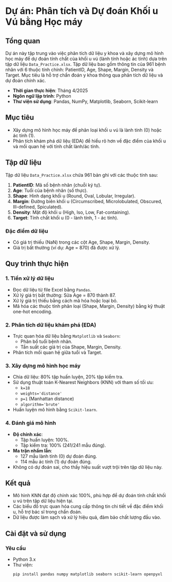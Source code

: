 # Dự án: Phân tích và Dự đoán Khối u Vú bằng Học máy

## Tổng quan
Dự án này tập trung vào việc phân tích dữ liệu y khoa và xây dựng mô hình học máy để dự đoán tính chất của khối u vú (lành tính hoặc ác tính) dựa trên tập dữ liệu `Data_Practice.xlsx`. Tập dữ liệu bao gồm thông tin của 961 bệnh nhân với 6 thuộc tính chính: PatientID, Age, Shape, Margin, Density và Target. Mục tiêu là hỗ trợ chẩn đoán y khoa thông qua phân tích dữ liệu và dự đoán chính xác.

- **Thời gian thực hiện**: Tháng 4/2025
- **Ngôn ngữ lập trình**: Python
- **Thư viện sử dụng**: Pandas, NumPy, Matplotlib, Seaborn, Scikit-learn

## Mục tiêu
- Xây dựng mô hình học máy để phân loại khối u vú là lành tính (0) hoặc ác tính (1).
- Phân tích khám phá dữ liệu (EDA) để hiểu rõ hơn về đặc điểm của khối u và mối quan hệ với tính chất lành/ác tính.

## Tập dữ liệu
Tập dữ liệu `Data_Practice.xlsx` chứa 961 bản ghi với các thuộc tính sau:
1. **PatientID**: Mã số bệnh nhân (chuỗi ký tự).
2. **Age**: Tuổi của bệnh nhân (số thực).
3. **Shape**: Hình dạng khối u (Round, Oval, Lobular, Irregular).
4. **Margin**: Đường biên khối u (Circumscribed, Microlobulated, Obscured, Ill-defined, Spiculated).
5. **Density**: Mật độ khối u (High, Iso, Low, Fat-containing).
6. **Target**: Tính chất khối u (0 - lành tính, 1 - ác tính).

### Đặc điểm dữ liệu
- Có giá trị thiếu (NaN) trong các cột Age, Shape, Margin, Density.
- Giá trị bất thường (ví dụ: Age = 870) đã được xử lý.

## Quy trình thực hiện
### 1. Tiền xử lý dữ liệu
- Đọc dữ liệu từ file Excel bằng `Pandas`.
- Xử lý giá trị bất thường: Sửa Age = 870 thành 87.
- Xử lý giá trị thiếu bằng cách mã hóa hoặc loại bỏ.
- Mã hóa các thuộc tính phân loại (Shape, Margin, Density) bằng kỹ thuật one-hot encoding.

### 2. Phân tích dữ liệu khám phá (EDA)
- Trực quan hóa dữ liệu bằng `Matplotlib` và `Seaborn`:
  - Phân bố tuổi bệnh nhân.
  - Tần suất các giá trị của Shape, Margin, Density.
- Phân tích mối quan hệ giữa tuổi và Target.

### 3. Xây dựng mô hình học máy
- Chia dữ liệu: 80% tập huấn luyện, 20% tập kiểm tra.
- Sử dụng thuật toán K-Nearest Neighbors (KNN) với tham số tối ưu:
  - `k=18`
  - `weights='distance'`
  - `p=1` (Manhattan distance)
  - `algorithm='brute'`
- Huấn luyện mô hình bằng `Scikit-learn`.

### 4. Đánh giá mô hình
- **Độ chính xác**:
  - Tập huấn luyện: 100%.
  - Tập kiểm tra: 100% (241/241 mẫu đúng).
- **Ma trận nhầm lẫn**:
  - 127 mẫu lành tính (0) dự đoán đúng.
  - 114 mẫu ác tính (1) dự đoán đúng.
- Không có dự đoán sai, cho thấy hiệu suất vượt trội trên tập dữ liệu này.

## Kết quả
- Mô hình KNN đạt độ chính xác 100%, phù hợp để dự đoán tính chất khối u vú trên tập dữ liệu hiện tại.
- Các biểu đồ trực quan hóa cung cấp thông tin chi tiết về đặc điểm khối u, hỗ trợ bác sĩ trong chẩn đoán.
- Dữ liệu được làm sạch và xử lý hiệu quả, đảm bảo chất lượng đầu vào.

## Cài đặt và sử dụng
### Yêu cầu
- Python 3.x
- Thư viện:
  ```bash
  pip install pandas numpy matplotlib seaborn scikit-learn openpyxl
